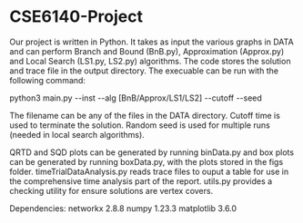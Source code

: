 # CSE6140-Project

Our project is written in Python. It takes as input the various graphs in DATA and can perform Branch and Bound (BnB.py), Approximation (Approx.py) and Local Search (LS1.py, LS2.py) 
algorithms. The code stores the solution and trace file in the output directory. The execuable can be run with the following command: 

python3 main.py --inst <filename> --alg [BnB/Approx/LS1/LS2] --cutoff <time> --seed <random seed> 

The filename can be any of the files in the DATA directory. Cutoff time is used to terminate the solution. Random seed is used for multiple runs (needed in 
local search algorithms).

QRTD and SQD plots can be generated by running binData.py and box plots can be generated by running boxData.py, with the plots stored
in the figs folder. timeTrialDataAnalysis.py reads trace files to ouput a table for use in the comprehensive time analysis part of the report.
utils.py provides a checking utility for ensure solutions are vertex covers.

Dependencies:
    networkx        2.8.8
    numpy           1.23.3
    matplotlib      3.6.0
